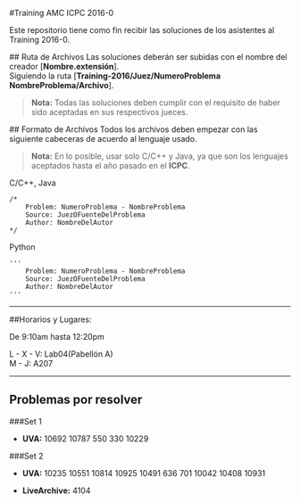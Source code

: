 #Training AMC ICPC 2016-0

Este repositorio tiene como fin recibir las soluciones de los asistentes al Training 2016-0.

##<i class="icon-folder-open"></i> Ruta de Archivos
Las soluciones deberán ser subidas con el nombre del creador [**Nombre.extensión**].<br>
Siguiendo la ruta [**Training-2016/Juez/NumeroProblema NombreProblema/Archivo**].

>**Nota:** Todas las soluciones deben cumplir con el requisito de haber sido aceptadas en sus respectivos jueces.

##<i class="icon-file"></i> Formato de Archivos
Todos los archivos deben empezar con las siguiente cabeceras de acuerdo al lenguaje usado.
>**Nota:** En lo posible, usar solo C/C++ y Java, ya que son los lenguajes aceptados hasta el año pasado en el **ICPC**.

C/C++, Java
```
/*
	Problem: NumeroProblema - NombreProblema
	Source: JuezOFuenteDelProblema
	Author: NombreDelAutor
*/
```
Python
```
'''
	Problem: NumeroProblema - NombreProblema
	Source: JuezOFuenteDelProblema
	Author: NombreDelAutor
'''
```
---
##Horarios y Lugares:

De 9:10am hasta 12:20pm

L - X - V: Lab04(Pabellón A)<br>
M - J: A207

---
## <i class="icon-pencil"></i> Problemas por resolver
###Set 1
- **UVA:**
10692
10787
550
330
10229

###Set 2
- **UVA:**
10235
10551
10814
10925
10491
636
701
10042
10408
10931

- **LiveArchive:**
4104
